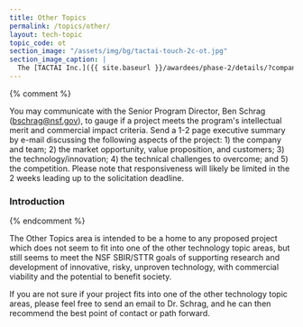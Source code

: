 ```yaml
---
title: Other Topics
permalink: /topics/other/
layout: tech-topic
topic_code: ot
section_image: "/assets/img/bg/tactai-touch-2c-ot.jpg"
section_image_caption: |
  The [TACTAI Inc.]({{ site.baseurl }}/awardees/phase-2/details/?company=tactai#tactai)'s TactaiTouch™ - a VR/AR interaction device with natural touch experience
---
```

{% comment %}

You may communicate with the Senior Program Director, Ben Schrag (bschrag@nsf.gov), to gauge if a project meets the program's intellectual merit and commercial impact criteria. Send a 1-2 page executive summary by e-mail discussing the following aspects of the project: 1) the company and team; 2) the market opportunity, value proposition, and customers; 3) the technology/innovation; 4) the technical challenges to overcome; and 5) the competition. Please note that responsiveness will likely be limited in the 2 weeks leading up to the solicitation deadline.

### Introduction

{% endcomment %}

The Other Topics area is intended to be a home to any proposed project which does not seem to fit into one of the other technology topic areas, but still seems to meet the NSF SBIR/STTR goals of supporting research and development of innovative, risky, unproven technology, with commercial viability and the potential to benefit society.

If you are not sure if your project fits into one of the other technology topic areas, please feel free to send an email to Dr. Schrag, and he can then recommend the best point of contact or path forward.
